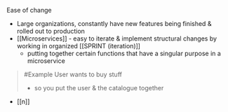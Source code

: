 Ease of change

- Large organizations, constantly have new features being finished & rolled out to production
- [[Microservices]] - easy to iterate & implement structural changes by working in organized [[SPRINT (iteration)]]
	- putting together certain functions that have a singular purpose in a microservice
>	#Example 
>	User wants to buy stuff
>	- so you put the user & the catalogue together
- [[n]]